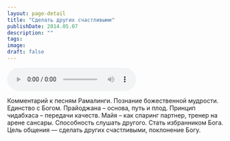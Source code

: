 ```yaml
---
layout: page-detail
title: "Сделать других счастливыми"
publishDate: 2014.05.07
description: ""
tags:
image:
draft: false
---
```


<audio title="2014.05.07 - Сделать других счастливыми.mp3" src="https://filer-api.advayta.org/v1.0/public/files/73278" controls=""></audio>

 Комментарий к песням Рамалинги. Познание божественной мудрости. Единство с Богом. Прайоджана – основа, путь и плод. Принцип чидабхаса – передачи качеств. Майя – как спаринг партнер, тренер на арене сансары. Способность слушать другого. Стать избранником Бога. Цель общения — сделать других счастливыми, поклонение Богу. 

  
